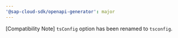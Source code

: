 ```yaml
---
'@sap-cloud-sdk/openapi-generator': major
---
```


[Compatibility Note] `tsConfig` option has been renamed to `tsconfig`.

